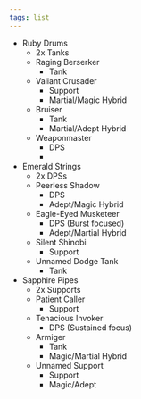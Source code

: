 ```yaml
---
tags: list
---
```

- Ruby Drums 
	- 2x Tanks
	- Raging Berserker
		- Tank
	- Valiant Crusader
		- Support
		- Martial/Magic Hybrid
	- Bruiser
		- Tank
		- Martial/Adept Hybrid
	- Weaponmaster
		- DPS 
		- 
- Emerald Strings 
	- 2x DPSs
	- Peerless Shadow
		- DPS
		- Adept/Magic Hybrid
	- Eagle-Eyed Musketeer
		- DPS (Burst focused)
		- Adept/Martial Hybrid
	- Silent Shinobi
		- Support
	- Unnamed Dodge Tank
		- Tank
- Sapphire Pipes
	- 2x Supports
	- Patient Caller
		- Support
	- Tenacious Invoker 
		- DPS (Sustained focus)
	- Armiger
		- Tank
		- Magic/Martial Hybrid
	- Unnamed Support
		- Support 
		- Magic/Adept